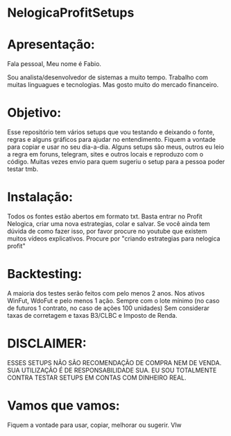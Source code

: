 # NelogicaProfitSetups

# Apresentação:

Fala pessoal, Meu nome é Fabio.

Sou analista/desenvolvedor de sistemas a muito tempo.
Trabalho com muitas linguagues e tecnologias.
Mas gosto muito do mercado financeiro.


# Objetivo:

Esse repositório tem vários setups que vou testando e deixando o fonte, regras e alguns gráficos para ajudar no entendimento.
Fiquem a vontade para copiar e usar no seu dia-a-dia.
Alguns setups são meus, outros eu leio a regra em foruns, telegram, sites e outros locais e reproduzo com o código.
Muitas vezes envio para quem sugeriu o setup para a pessoa poder testar tmb.


# Instalação:

Todos os fontes estão abertos em formato txt. 
Basta entrar no Profit Nelogica, criar uma nova estrategias, colar e salvar.
Se você ainda tem dúvida de como fazer isso, por favor procure no youtube que existem muitos vídeos explicativos.
Procure por "criando estrategias para nelogica profit"


# Backtesting:

A maioria dos testes serão feitos com pelo menos 2 anos.
Nos ativos WinFut, WdoFut e pelo menos 1 ação.
Sempre com o lote mínimo (no caso de futuros 1 contrato, no caso de ações 100 unidades)
Sem considerar taxas de corretagem e taxas B3/CLBC e Imposto de Renda.


# DISCLAIMER:

ESSES SETUPS NÃO SÃO RECOMENDAÇÃO DE COMPRA NEM DE VENDA.
SUA UTILIZAÇÃO É DE RESPONSABILIDADE SUA.
EU SOU TOTALMENTE CONTRA TESTAR SETUPS EM CONTAS COM DINHEIRO REAL.


# Vamos que vamos:

Fiquem a vontade para usar, copiar, melhorar ou sugerir.
Vlw

